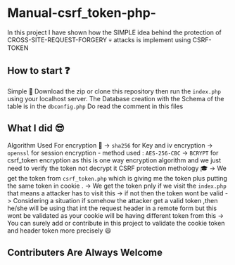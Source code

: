 # Manual-csrf_token-php-
In this project I have shown how the SIMPLE idea behind the protection of CROSS-SITE-REQUEST-FORGERY :skull: attacks is implement using CSRF-TOKEN

## How to start :question:
Simple :metal: Download the zip or clone this repository then run the `index.php` using your localhost server. The Database creation with the Schema of the table is in the `dbconfig.php` Do read the comment in this files

## What I did :sunglasses:
Algorithm Used For encryption :muscle:
-> `sha256` for Key and iv encryption
-> `openssl` for session encryption - method used : `AES-256-CBC`
-> `BCRYPT` for csrf_token encryption as this is one way encryption algorithm and we just need to verify the token not decrypt it
CSRF protection methology :mortar_board:
-> We get the token from `csrf_token.php` which is giving me the token plus putting the same token in cookie . 
-> We get the token pnly if we visit the `index.php` that means a attacker has to visit this
-> if not then the token wont be valid
-> Considering a situation if somehow the attacker get a valid token ,then he/she will be using that int the request header in a remote   form but this wont be validated as your cookie will be having different token from this
-> You can surely add or contribute in this project to validate the cookie token and header token more precisely :smiley:


## Contributers Are Always Welcome
